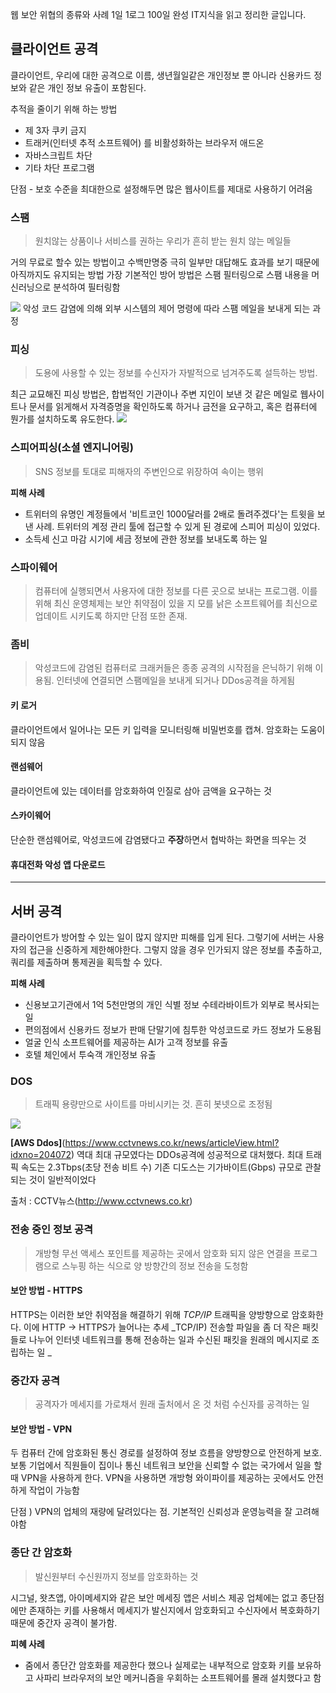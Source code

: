 웹 보안 위협의 종류와 사례
1일 1로그 100일 완성 IT지식을 읽고 정리한 글입니다.

##  클라이언트 공격

클라이언트, 우리에 대한 공격으로 이름, 생년월일같은 개인정보 뿐 아니라 신용카드 정보와 같은 개인 정보 유출이 포함된다.

추적을 줄이기 위해 하는 방법
- 제 3자 쿠키 금지
- 트래커(인터넷 추적 소프트웨어) 를 비활성화하는 브라우저 애드온
- 자바스크립트 차단
- 기타 차단 프로그램 

단점 - 보호 수준을 최대한으로 설정해두면 많은 웹사이트를 제대로 사용하기 어려움


### 스팸
>원치않는 상품이나 서비스를 권하는 우리가 흔히 받는 원치 않는 메일들

거의 무료로 할수 있는 방법이고 수백만명중 극히 일부만 대답해도 효과를 보기 때문에 아직까지도 유지되는 방법
가장 기본적인 방어 방법은 스팸 필터링으로 스팸 내용을 머신러닝으로 분석하여 필터링함

![](https://velog.velcdn.com/images/hi4656/post/25d9e1a2-652d-4aeb-8bb6-fd916a3e0e77/image.png)
악성 코드 감염에 의해 외부 시스템의 제어 명령에 따라 스팸 메일을 보내게 되는 과정

### 피싱
> 도용에 사용할 수 있는 정보를 수신자가 자발적으로 넘겨주도록 설득하는 방법.

최근 교묘해진 피싱 방법은, 합법적인 기관이나 주변 지인이 보낸 것 같은 메일로 
웹사이트나 문서를 읽게해서 자격증명을 확인하도록 하거나 금전을 요구하고, 혹은 컴퓨터에 뭔가를 설치하도록 유도한다.
![](https://velog.velcdn.com/images/hi4656/post/7d673f39-627a-43cd-a6e4-ab3768a3d88b/image.png)

### 스피어피싱(소셜 엔지니어링) 
> SNS 정보를 토대로 피해자의 주변인으로 위장하여 속이는 행위

**피해 사례**
-  트위터의 유명인 계정들에서 '비트코인 1000달러를 2배로 돌려주겠다'는 트윗을 보낸 사례. 트위터의 계정 관리 툴에 접근할 수 있게 된 경로에 스피어 피싱이 있었다.
-  소득세 신고 마감 시기에 세금 정보에 관한 정보를 보내도록 하는 일

### 스파이웨어
>컴퓨터에 실행되면서 사용자에 대한 정보를 다른 곳으로 보내는 프로그램.
이를 위해 최신 운영체제는 보안 취약점이 있을 지 모를 낡은 소프트웨어를 최신으로 업데이트 시키도록 하지만 단점 또한 존재.

### 좀비
> 악성코드에 감염된 컴퓨터로 크래커들은 종종 공격의 시작점을 은닉하기 위해 이용됨.
인터넷에 연결되면 스팸메일을 보내게 되거나 DDos공격을 하게됨


#### 키 로거 
클라이언트에서 일어나는 모든 키 입력을 모니터링해 비밀번호를 캡쳐. 암호화는 도움이 되지 않음
#### 랜섬웨어 
클라이언트에 있는 데이터를 암호화하여 인질로 삼아 금액을 요구하는 것
#### 스카이웨어
단순한 랜섬웨어로, 악성코드에 감염됐다고 **주장**하면서 협박하는 화면을 띄우는 것
#### 휴대전화 악성 앱 다운로드

-----
##  서버 공격

클라이언트가 방어할 수 있는 일이 많지 않지만 피해를 입게 된다. 그렇기에 서버는 사용자의 접근을 신중하게 제한해야한다.
그렇지 않을 경우 인가되지 않은 정보를 추출하고, 쿼리를 제출하며 통제권을 획득할 수 있다.

**피해 사례**
- 신용보고기관에서 1억 5천만명의 개인 식별 정보 수테라바이트가 외부로 복사되는 일
- 편의점에서 신용카드 정보가 판매 단말기에 침투한 악성코드로 카드 정보가 도용됨
- 얼굴 인식 소프트웨어를 제공하는 AI가 고객 정보를 유출
- 호텔 체인에서 투숙객 개인정보 유출

### DOS
> 트래픽 용량만으로 사이트를 마비시키는 것. 흔히 봇넷으로 조정됨

![](https://velog.velcdn.com/images/hi4656/post/61e8ae5c-2b95-477c-932d-ed99ea812498/image.png)

**[AWS Ddos]**(https://www.cctvnews.co.kr/news/articleView.html?idxno=204072)
역대 최대 규모였다는 DDOs공격에 성공적으로 대처했다. 최대 트래픽 속도는 2.3Tbps(초당 전송 비트 수)
기존 디도스는 기가바이트(Gbps) 규모로 관찰되는 것이 일반적이었다

출처 : CCTV뉴스(http://www.cctvnews.co.kr)

### 전송 중인 정보 공격
>개방형 무선 액세스 포인트를 제공하는 곳에서 암호화 되지 않은 연결을 프로그램으로 스누핑 하는 식으로 양 방향간의 정보 전송을 도청함

#### 보안 방법 - HTTPS
HTTPS는 이러한 보안 취약점을 해결하기 위해 _TCP/IP_ 트래픽을 양방향으로 암호화한다. 이에 HTTP -> HTTPS가 늘어나는 추세
_TCP/IP) 전송할 파일을 좀 더 작은 패킷들로 나누어 인터넷 네트워크를 통해 전송하는 일과 수신된 패킷을 원래의 메시지로 조립하는 일  _      

### 중간자 공격
>공격자가 메세지를 가로채서 원래 출처에서 온 것 처럼 수신자를 공격하는 일

#### 보안 방법 - VPN
두 컴퓨터 간에 암호화된 통신 경로를 설정하여 정보 흐름을 양방향으로 안전하게 보호.
보통 기업에서 직원들이 집이나 통신 네트워크 보안을 신뢰할 수 없는 국가에서 일을 할때 VPN을 사용하게 한다.
VPN을 사용하면 개방형 와이파이를 제공하는 곳에서도 안전하게 작업이 가능함

단점 ) VPN의 업체의 재량에 달려있다는 점. 기본적인 신뢰성과 운영능력을 잘 고려해야함


### 종단 간 암호화
> 발신원부터 수신원까지 정보를 암호화하는 것

시그널, 왓츠앱, 아이메세지와 같은 보안 메세징 앱은 서비스 제공 업체에는 없고 종단점에만 존재하는 키를 사용해서 메세지가 발신지에서 암호화되고 수신자에서 복호화하기 때문에 중간자 공격이 불가함.

**피혜 사례**

- 줌에서 종단간 암호화를 제공한다 했으나 실제로는 내부적으로 암호화 키를 보유하고 사파리 브라우저의 보안 메커니즘을 우회하는 소프트웨어를 몰래 설치했다고 함